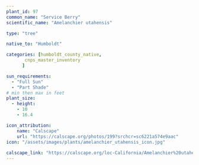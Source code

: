 ```yaml
---
plant_id: 97
common_name: "Service Berry"
scientific_name: "Amelanchier utahensis"

type: "tree"

native_to: "Humboldt"

categories: [humboldt_county_native,
       cnps_master_inventory
      ]

sun_requirements:
  - "Full Sun"
  - "Part Shade"
# min then max in feet
plant_size:
  - height: 
    - 10
    - 16.4

icon_attribution: 
    name: "Calscape"
    url: "https://calscape.org/photos/199?srchcr=sc6221a574e9aac" 
icon: "/assets/images/plants/amelanchier_utahensis_icon.jpg"
 
calscape_link: "https://calscape.org/loc-California/Amelanchier%20utahensis%20(Service%20Berry)" 
---
```





